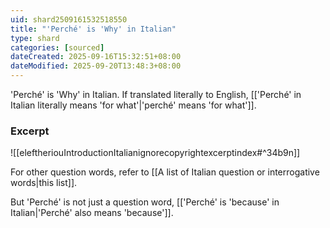 ```yaml
---
uid: shard2509161532518550
title: "'Perché' is 'Why' in Italian"
type: shard
categories: [sourced]
dateCreated: 2025-09-16T15:32:51+08:00
dateModified: 2025-09-20T13:48:3+08:00
---
```

'Perché' is 'Why' in Italian. If translated literally to English, [['Perché' in Italian literally means 'for what'|'perché' means 'for what']]. 

### Excerpt
![[eleftheriouIntroductionItalianignorecopyrightexcerptindex#^34b9n]]

For other question words, refer to [[A list of Italian question or interrogative words|this list]].

But 'Perché' is not just a question word, [['Perché' is 'because' in Italian|'Perché' also means 'because']].